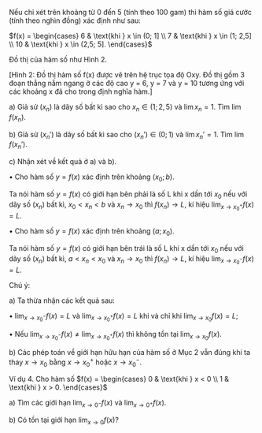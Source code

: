Nếu chỉ xét trên khoảng từ 0 đến 5 (tính theo 100 gam) thì hàm số giá cước (tính theo nghìn đồng) xác định như sau:

$f(x) = \begin{cases}
6 & \text{khi } x \in (0; 1] \\
7 & \text{khi } x \in (1; 2,5] \\
10 & \text{khi } x \in (2,5; 5].
\end{cases}$

Đồ thị của hàm số như Hình 2.

[Hình 2: Đồ thị hàm số f(x) được vẽ trên hệ trục tọa độ Oxy. Đồ thị gồm 3 đoạn thẳng nằm ngang ở các độ cao y = 6, y = 7 và y = 10 tương ứng với các khoảng x đã cho trong định nghĩa hàm.]

a) Giả sử $(x_n)$ là dãy số bất kì sao cho $x_n \in (1; 2,5)$ và $\lim x_n = 1$. Tìm $\lim f(x_n)$.

b) Giả sử $(x_n')$ là dãy số bất kì sao cho $(x_n') \in (0; 1)$ và $\lim x_n' = 1$. Tìm $\lim f(x_n')$.

c) Nhận xét về kết quả ở a) và b).

• Cho hàm số $y = f(x)$ xác định trên khoảng $(x_0; b)$.

Ta nói hàm số $y = f(x)$ có giới hạn bên phải là số L khi x dần tới $x_0$ nếu với dãy số $(x_n)$ bất kì, $x_0 < x_n < b$ và $x_n \to x_0$ thì $f(x_n) \to L$, kí hiệu $\lim_{x \to x_0^+} f(x) = L$.

• Cho hàm số $y = f(x)$ xác định trên khoảng $(a; x_0)$.

Ta nói hàm số $y = f(x)$ có giới hạn bên trái là số L khi x dần tới $x_0$ nếu với dãy số $(x_n)$ bất kì, $a < x_n < x_0$ và $x_n \to x_0$ thì $f(x_n) \to L$, kí hiệu $\lim_{x \to x_0^-} f(x) = L$.

Chú ý:

a) Ta thừa nhận các kết quả sau:

• $\lim_{x \to x_0^-} f(x) = L$ và $\lim_{x \to x_0^+} f(x) = L$ khi và chỉ khi $\lim_{x \to x_0} f(x) = L$;

• Nếu $\lim_{x \to x_0^-} f(x) \neq \lim_{x \to x_0^+} f(x)$ thì không tồn tại $\lim_{x \to x_0} f(x)$.

b) Các phép toán về giới hạn hữu hạn của hàm số ở Mục 2 vẫn đúng khi ta thay $x \to x_0$ bằng $x \to x_0^+$ hoặc $x \to x_0^-$.

Ví dụ 4. Cho hàm số $f(x) = \begin{cases}
0 & \text{khi } x < 0 \\
1 & \text{khi } x > 0.
\end{cases}$

a) Tìm các giới hạn $\lim_{x \to 0^-} f(x)$ và $\lim_{x \to 0^+} f(x)$.

b) Có tồn tại giới hạn $\lim_{x \to 0} f(x)$?